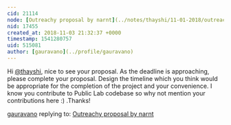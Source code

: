 ```yaml
---
cid: 21114
node: [Outreachy proposal by narnt](../notes/thayshi/11-01-2018/outreachy-proposal-by-narnt)
nid: 17455
created_at: 2018-11-03 21:32:37 +0000
timestamp: 1541280757
uid: 515081
author: [gauravano](../profile/gauravano)
---
```


Hi [@thayshi](/profile/thayshi), nice to see your proposal. As the deadline is approaching, please complete your proposal. Design the timeline which you think would be appropriate for the completion of the project and your convenience. I know you contribute to Public Lab codebase so why not mention your contributions here :) .Thanks!

[gauravano](../profile/gauravano) replying to: [Outreachy proposal by narnt](../notes/thayshi/11-01-2018/outreachy-proposal-by-narnt)

